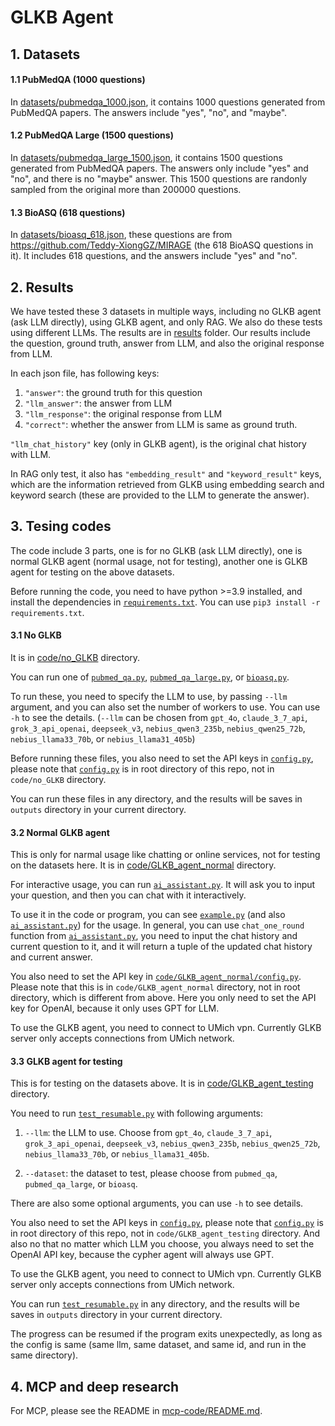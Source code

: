 # GLKB Agent

## 1. Datasets

#### 1.1 PubMedQA (1000 questions)

In [datasets/pubmedqa_1000.json](datasets/pubmedqa_1000.json), it contains 1000 questions generated from PubMedQA papers. The answers include "yes", "no", and "maybe". 

#### 1.2 PubMedQA Large (1500 questions)

In [datasets/pubmedqa_large_1500.json](datasets/pubmedqa_large_1500.json), it contains 1500 questions generated from PubMedQA papers. The answers only include "yes" and "no", and there is no "maybe" answer. This 1500 questions are randonly sampled from the original more than 200000 questions.

#### 1.3 BioASQ (618 questions)
In [datasets/bioasq_618.json](datasets/bioasq_618.json), these questions are from https://github.com/Teddy-XiongGZ/MIRAGE (the 618 BioASQ questions in it). It includes 618 questions, and the answers include "yes" and "no".

## 2. Results

We have tested these 3 datasets in multiple ways, including no GLKB agent (ask LLM directly), using GLKB agent, and only RAG. We also do these tests using different LLMs. The results are in [results](results) folder. Our results include the question, ground truth, answer from LLM, and also the original response from LLM.

In each json file, has following keys:

1. `"answer"`: the ground truth for this question
2. `"llm_answer"`: the answer from LLM
3. `"llm_response"`: the original response from LLM
4. `"correct"`: whether the answer from LLM is same as ground truth.

`"llm_chat_history"` key (only in GLKB agent), is the original chat history with LLM.

In RAG only test, it also has `"embedding_result"` and `"keyword_result"` keys, which are the information retrieved from GLKB using embedding search and keyword search (these are provided to the LLM to generate the answer).


## 3. Tesing codes

The code include 3 parts, one is for no GLKB (ask LLM directly), one is normal GLKB agent (normal usage, not for testing), another one is GLKB agent for testing on the above datasets.

Before running the code, you need to have python >=3.9 installed, and install the dependencies in [`requirements.txt`](requirements.txt). You can use `pip3 install -r requirements.txt`.

#### 3.1 No GLKB

It is in [code/no_GLKB](code/no_GLKB) directory.

You can run one of [`pubmed_qa.py`](code/no_GLKB/pubmed_qa.py), [`pubmed_qa_large.py`](code/no_GLKB/pubmed_qa_large.py), or [`bioasq.py`](code/no_GLKB/bioasq.py). 

To run these, you need to specify the LLM to use, by passing `--llm` argument, and you can also set the number of workers to use. You can use `-h` to see the details. (`--llm` can be chosen from `gpt_4o`, `claude_3_7_api`, `grok_3_api_openai`, `deepseek_v3`, `nebius_qwen3_235b`, `nebius_qwen25_72b`, `nebius_llama33_70b`, or `nebius_llama31_405b`)

Before running these files, you also need to set the API keys in [`config.py`](config.py), please note that [`config.py`](config.py) is in root directory of this repo, not in `code/no_GLKB` directory.

You can run these files in any directory, and the results will be saves in `outputs` directory in your current directory.

#### 3.2 Normal GLKB agent

This is only for narmal usage like chatting or online services, not for testing on the datasets here. It is in [code/GLKB_agent_normal](code/GLKB_agent_normal) directory.

For interactive usage, you can run [`ai_assistant.py`](code/GLKB_agent_normal/ai_assistant.py). It will ask you to input your question, and then you can chat with it interactively.

To use it in the code or program, you can see [`example.py`](code/GLKB_agent_normal/example.py) (and also [`ai_assistant.py`](code/GLKB_agent_normal/ai_assistant.py)) for the usage. In general, you can use `chat_one_round` function from [`ai_assistant.py`](code/GLKB_agent_normal/ai_assistant.py), you need to input the chat history and current question to it, and it will return a tuple of the updated chat history and current answer.

You also need to set the API key in [`code/GLKB_agent_normal/config.py`](code/GLKB_agent_normal/config.py). Please note that this is in `code/GLKB_agent_normal` directory, not in root directory, which is different from above. Here you only need to set the API key for OpenAI, because it only uses GPT for LLM.

To use the GLKB agent, you need to connect to UMich vpn. Currently GLKB server only accepts connections from UMich network.

#### 3.3 GLKB agent for testing

This is for testing on the datasets above. It is in [code/GLKB_agent_testing](code/GLKB_agent_testing) directory.

You need to run [`test_resumable.py`](code/GLKB_agent_testing/test_resumable.py) with following arguments:

1. `--llm`: the LLM to use. Choose from `gpt_4o`, `claude_3_7_api`, `grok_3_api_openai`, `deepseek_v3`, `nebius_qwen3_235b`, `nebius_qwen25_72b`, `nebius_llama33_70b`, or `nebius_llama31_405b`.

2. `--dataset`: the dataset to test, please choose from `pubmed_qa`, `pubmed_qa_large`, or `bioasq`.

There are also some optional arguments, you can use `-h` to see details.

You also need to set the API keys in [`config.py`](config.py), please note that [`config.py`](config.py) is in root directory of this repo, not in `code/GLKB_agent_testing` directory. And also no that no matter which LLM you choose, you always need to set the OpenAI API key, because the cypher agent will always use GPT.

To use the GLKB agent, you need to connect to UMich vpn. Currently GLKB server only accepts connections from UMich network.

You can run [`test_resumable.py`](code/GLKB_agent_testing/test_resumable.py) in any directory, and the results will be saves in `outputs` directory in your current directory.

The progress can be resumed if the program exits unexpectedly, as long as the config is same (same llm, same dataset, and same id, and run in the same directory).

## 4. MCP and deep research

For MCP, please see the README in [mcp-code/README.md](mcp-code/README.md).
